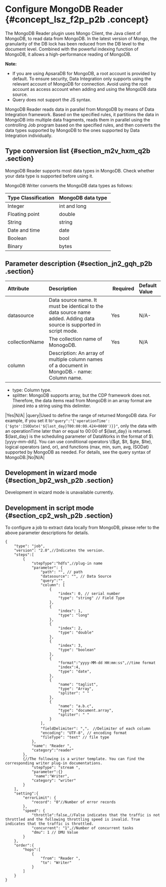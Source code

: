 # Configure MongoDB Reader {#concept_lsz_f2p_p2b .concept}

The MongoDB Reader plugin uses Mongo Client, the Java client of MongoDB, to read data from MongoDB. In the latest version of Mongo, the granularity of the DB lock has been reduced from the DB level to the document level. Combined with the powerful indexing function of MongoDB, it allows a high-performance reading of MongoDB.

**Note:** 

-   If you are using ApsaraDB for MongoDB, a root account is provided by default. To ensure security, Data Integration only supports using the relevant account of MongoDB for connection. Avoid using the root account as access account when adding and using the MongoDB data source.
-   Query does not support the JS syntax.

MongoDB Reader reads data in parallel from MongoDB by means of Data Integration framework. Based on the specified rules, it partitions the data in MongoDB into multiple data fragments, reads them in parallel using the controlling Job program based on the specified rules, and then converts the data types supported by MongoDB to the ones supported by Data Integration individually.

## Type conversion list {#section_m2v_hxm_q2b .section}

MongoDB Reader supports most data types in MongoDB. Check whether your data type is supported before using it.

MongoDB Writer converts the MongoDB data types as follows:

|Type Classification|MongoDB data type |
|:------------------|:-----------------|
|Integer|int and long|
|Floating point|double|
|String|string|
|Date and time|date|
|Boolean|bool|
|Binary|bytes|

## Parameter description​ {#section_jn2_gqh_p2b .section}

|Attribute|Description| Required|Default Value|
|:--------|:----------|:--------|:------------|
|datasource|Data source name. It must be identical to the data source name added. Adding data source is supported in script mode.|Yes|N/A-|
|collectionName|The collection name of MonogoDB.|Yes|N/A|
|column|Description: An array of multiple column names of a document in MongoDB.-   name: Column name.
-   type: Column type.
-   splitter: MongoDB supports array, but the CDP framework does not. Therefore, the data items read from MongoDB in an array format are joined into a string using this delimiter.

|Yes|N/A|
|query|Used to define the range of returned MongoDB data. For example, if you set it to`"query":"{'operationTime':{'$gte':ISODate('${last_day}T00:00:00.424+0800')}}"`, only the data with an operationTime later than or equal to 00:00 of $\{last\_day\} is returned. $\{last\_day\} is the scheduling parameter of DataWorks in the format of $\[yyyy-mm-dd\]. You can use conditional operators \($gt, $lt, $gte, $lte\), logical operators \(and, or\), and functions \(max, min, sum, avg, ISODat\) supported by MongoDB as needed. For details, see the query syntax of MongoDB.|No|N/A|

## Development in wizard mode {#section_bp2_wsh_p2b .section}

Development in wizard mode is unavailable currently.

## Development in script mode {#section_cp2_wsh_p2b .section}

To configure a job to extract data locally from MongoDB, please refer to the above parameter descriptions for details.

```
{
    "type": "job",
    "version": "2.0",//Indicates the version.
    "steps":[
        {
            "stepType":"hdfs",//plug-in name
            "parameter": {
                "path": "", // path
                "datasource": "", // Data Source
                "query":"",
                "column": [
                    {
                        "index": 0, // serial number
                        "type": "string" // Field Type
                    },
                    {
                        "index": 1,
                        "type": "long"
                    },
                    {
                        "index": 2,
                        "type": "double"
                    },
                    {
                        "index": 3,
                        "type": "boolean"
                    },
                    {
                        "format":"yyyy-MM-dd HH:mm:ss",//time format
                        "index":4,
                        "type": "date",
                    },  
                    {
                        "name": "taglist",
                        "type": "Array",
                        "spliter": " "
                    },
                    {
                        "name": "a.b.c",
                        "type": "document.array",
                        "spliter": " "
                    }                 
                ],
                "fieldDelimiter": ","， //Delimiter of each column
                "encoding": "UTF-8", // encoding format
                "fileType": "text" // file type
            },
            "name": "Reader ",
            "category":"reader"
        },
        {//The following is a writer template. You can find the corresponding writer plug-in documentations.
            "stepType": "stream ",
            "parameter":{}
             "name":"Writer",
            "category": "writer"
        }
    ],
    "setting":{
        "errorLimit": {
            "record": "0"//Number of error records
        },
        "speed": {
            "throttle":false,//False indicates that the traffic is not throttled and the following throttling speed is invalid. True indicates that the traffic is throttled.
            "concurrent": "1",//Number of concurrent tasks
            "dmu": 1 // DMU Value
        }
    },
    "order":{
        "hops":[
            {
                "from": "Reader ",
                "to": "Writer"
            }
        ]
    }
}
```

